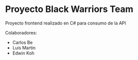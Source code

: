# Proyecto Black Warriors Team

Proyecto frontend realizado en C# para consumo de la API

Colaboradores: 
- Carlos Be
- Luis Martin
- Edwin Koh
